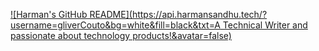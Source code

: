 [![Harman's GitHub README](https://api.harmansandhu.tech/?username=gliverCouto&bg=white&fill=black&txt=A Technical Writer and passionate about technology products!&avatar=false)](https://github.com/Harman-Sandhu/github-readme-generator)
